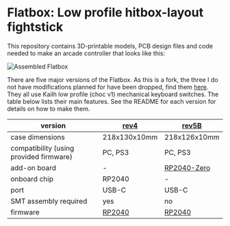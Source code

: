 # Flatbox: Low profile hitbox-layout fightstick

This repository contains 3D-printable models, PCB design files and code needed to make an arcade controller that looks like this:

![Assembled Flatbox](hardware-rev2/images/Flatbox-rev2b-finished-product.jpg)

There are five major versions of the Flatbox. As this is a fork, the three I do not have modifications planned for have been dropped, find them [here](https://github.com/jfedor2/flatbox). They all use Kailh low profile (choc v1) mechanical keyboard switches. The table below lists their main features. See the README for each version for details on how to make them.

version | [rev4](rev4b-pcb) | [rev5B](rev5b-pcb)
------- | --------------------- | ---------------------
case dimensions | 218x130x10mm | 218x126x10mm
compatibility (using provided firmware) | PC, PS3 | PC, PS3
add-on board | - | [RP2040-Zero](https://www.waveshare.com/rp2040-zero.htm)
onboard chip | RP2040 | - 
port | USB-C | USB-C
SMT assembly required | yes | no
firmware | [RP2040](firmware-rp2040) | [RP2040](firmware-rp2040)

